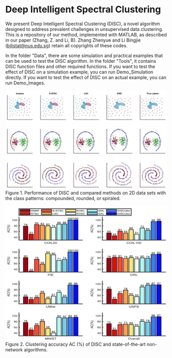 # Deep Intelligent Spectral Clustering
We present Deep Intelligent Spectral Clustering (DISC), a novel algorithm designed to address prevalent challenges in unsupervised data clustering. This is a repository of our method, implemented with MATLAB, as described in our paper (Zhang, Z. and Li, B). Zhang Zhenyue and Li Bingjie (bjlistat@nus.edu.sg) retain all copyrights of these codes.

In the folder "Data", there are some simulation and practical examples that can be used to test the DISC algorithm. In the folder "Tools", it contains DISC function files and other required functions. If you want to test the effect of DISC on a simulation example, you can run Demo_Simulation directly. If you want to test the effect of DISC on an actual example, you can run Demo_Images. 

<!--![COIL20 data set](https://www.cs.columbia.edu/CAVE/software/softlib/gif/20objects.jpg) -->

![2D example](Figs/2D_Compared.jpg)
Figure 1. Performance of DISC and compared methods on 2D data sets with the class patterns: compounded, rounded, or spiraled.

![2D example](Figs/images_bar.jpg)
Figure 2. Clustering accuracy AC (\%) of DISC and state-of-the-art non-network algorithms.

